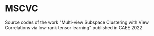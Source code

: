 # MSCVC
Source codes of the work "Multi-view Subspace Clustering with View Correlations via low-rank tensor learning" published in CAEE 2022
